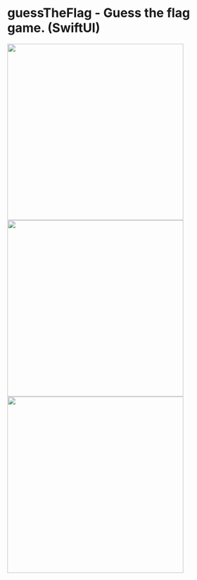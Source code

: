 # guessTheFlag - Guess the flag game. (SwiftUI)
<img src="https://user-images.githubusercontent.com/40897072/202243674-19b91e2b-0b7d-4375-804d-14158ea54077.png" width="400">
<img src="https://user-images.githubusercontent.com/40897072/202243688-5ec72c66-4900-4e07-a4c1-bd09617aa3f1.png" width="400">
<img src="https://user-images.githubusercontent.com/40897072/202243699-8412a171-5296-48d9-83c5-74de7a55fdd5.png" width="400">
